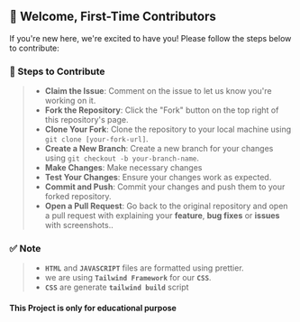 ## 👋 Welcome, First-Time Contributors

If you're new here, we're excited to have you! Please follow the steps below to contribute:

### 📘 Steps to Contribute

> - **Claim the Issue**: Comment on the issue to let us know you're working on it.
> - **Fork the Repository**: Click the "Fork" button on the top right of this repository's page.
> - **Clone Your Fork**: Clone the repository to your local machine using `git clone [your-fork-url]`.
> - **Create a New Branch**: Create a new branch for your changes using `git checkout -b your-branch-name`.
> - **Make Changes**: Make necessary changes
> - **Test Your Changes**: Ensure your changes work as expected.
> - **Commit and Push**: Commit your changes and push them to your forked repository.
> - **Open a Pull Request**: Go back to the original repository and open a pull request with explaining your **feature**, **bug fixes** or **issues** with screenshots..

### ✅ Note

> - **`HTML`** and **`JAVASCRIPT`** files are formatted using prettier.
> - we are using **`Tailwind Framework`** for our **`CSS`**.
> - **`CSS`** are generate **`tailwind build`** script

#### This Project is only for educational purpose
